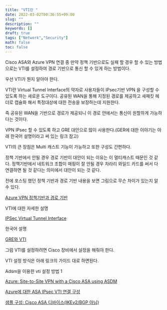 ```yaml
---
title: "VTI란 "
date: 2022-03-02T00:36:55+09:00
slug: ""
description: ""
keywords: []
draft: true
tags: ["Network","Security"]
math: false
toc: false
---
```



Cisco ASA와 Azure VPN 연결 중 만약 정책 기반으로도 실패 할 경우 할 수 있는 방법으로는 VTI를 설정하여 경로 기반으로 통신 할 수 있게 하는 방법이다.

우선 VTI가 뭔지 알아야 한다. 

VTI란 Virtual Tunnel Interface의 약자로 사용자들이 IPsec기반 VPN 을 구성할 수 있도록 하는 새로운 도구이다. 공유된 WAN을 통해 지정된 경로를 제공하고 새패킷 헤더로 캡슐화 해서 특정대상에 대한 전송을 보장하는데 지원한다. 

즉 공유된 WAN을 기반으로 경로가 제공되니 이 경로 안에서는 통신이 원할하게 가능하다는 것이다. 

VPN IPsec 할 수 있도록 하고 GRE 대안으로 많이 사용한다.(GER에 대한 이야기는 아래 한국어 설명이라고 써 있는 링크 참고) 

VTI의 큰 장점은 Multi 캐스트 기능이 가능하고 또한 구성도 간편하다.

정책 기반에서 안될 경우 경로 기반이 대안이 되는 이유는 이 멀티캐스트 때문인 것 같다. 정책기반에서 네트워크 조합이 매핑이 잘 안될 경우 차라리 와일드 카드를 써서 다 연결하면 될 것 같다는 의미에서 대안이 되는 것 같다.

전에 포스팅 했던 정책 기반과 경로 기반 내용을 보면 그림으로 무슨 차이가 있는지 알 수 있다.

[Azure VPN 정책기반과 경로 기반](https://josephmjjo.github.io/blog/vpn_policy_route/)

VTI에 대한 자세한 설명

[IPSec Virtual Tunnel Interface](https://www.cisco.com/en/US/docs/ios/12_3t/12_3t14/feature/guide/gtIPSctm.html#wp1027171)

한국어 설명

[GRE와 VTI](https://m.blog.naver.com/PostView.naver?isHttpsRedirect=true&blogId=ccw928&logNo=220610875688)

그럼 VTI를 설정하려면 Cisco 장비에서 설정을 해줘야 한다.

VTI 설정 방식은 아래 링크의 가이드 대로 하면된다.

Adsm을 이용한 vti 설정 방법 1

[Azure: Site-to-Site VPN with a Cisco ASA using ASDM](https://geekshangout.com/azure-site-to-site-vpn-with-a-cisco-asa-using-asdm/)

[Azure에 대한 ASA IPsec VTI 연결 구성](https://www.cisco.com/c/ko_kr/support/docs/security/adaptive-security-appliance-asa-software/214109-configure-asa-ipsec-vti-connection-to-az.html)

[샘플 구성: Cisco ASA 디바이스(IKEv2/BGP 아님)](https://docs.microsoft.com/ko-kr/azure/vpn-gateway/vpn-gateway-3rdparty-device-config-cisco-asa)